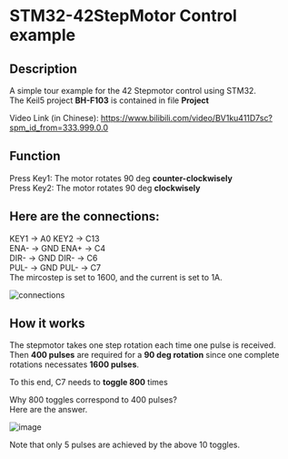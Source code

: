 # STM32-42StepMotor Control example
## Description
A simple tour example for the 42 Stepmotor control using STM32.  
The Keil5 project **BH-F103** is contained in file **Project**  

Video Link (in Chinese): https://www.bilibili.com/video/BV1ku411D7sc?spm_id_from=333.999.0.0
## Function
Press Key1: The motor rotates 90 deg **counter-clockwisely**  
Press Key2: The motor rotates 90 deg **clockwisely**  
## Here are the connections:  
KEY1 -> A0  KEY2 -> C13  
ENA- -> GND ENA+ -> C4  
DIR- -> GND DIR- -> C6  
PUL- -> GND PUL- -> C7  
The mircostep is set to 1600, and the current is set to 1A.  

![connections](https://user-images.githubusercontent.com/93332750/156009650-14ea09cc-3c1e-4cc9-a5b8-6b4981281222.png)  


## How it works
The stepmotor takes one step rotation each time one pulse is received.  
Then **400 pulses** are required for a **90 deg rotation** since one complete rotations necessates **1600 pulses**.  

To this end, C7 needs to **toggle 800** times

Why 800 toggles correspond to 400 pulses?  
Here are the answer.

![image](https://user-images.githubusercontent.com/93332750/156015411-737c0452-c4f8-48e5-981c-67d6adbd435a.png)

Note that only 5 pulses are achieved by the above 10 toggles.
